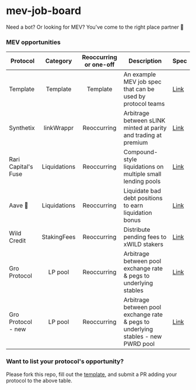 # mev-job-board

Need a bot? Or looking for MEV? You've come to the right place partner 🤠

### MEV opportunities

| Protocol            |   Category   | Reoccurring or one-off | Description                                                     | Spec                                    |
| ------------------- | :----------: | :--------------------: | --------------------------------------------------------------- | --------------------------------------- |
| Template            |   Template   |        Template        | An example MEV job spec that can be used by protocol teams      | [Link](/specs/template.md)              |
| Synthetix           |  linkWrappr  |       Reoccurring      | Arbitrage between sLINK minted at parity and trading at premium | [Link](/specs/synthetix-link-wrappr.md) |
| Rari Capital's Fuse | Liquidations |       Reoccurring      | Compound-style liquidations on multiple small lending pools     | [Link](/specs/fuse.md)                  |
| Aave 👻             | Liquidations |       Reoccurring      | Liquidate bad debt positions to earn liquidation bonus          | [Link](/specs/aave-liquidations.md) |
| Wild Credit             | StakingFees |       Reoccurring      | Distribute pending fees to xWILD stakers          | [Link](/specs/wild-credit.md) |
| Gro Protocol             | LP pool |       Reoccurring      | Arbitrage between pool exchange rate & pegs to underlying stables            | [Link](/specs/gro.md) |
| Gro Protocol - new            | LP pool |       Reoccurring      | Arbitrage between pool exchange rate & pegs to underlying stables - new PWRD pool            | [Link](/specs/gro_PWRD.md) |

### Want to list your protocol's opportunity?

Please fork this repo, fill out the [template](/specs/template.md), and submit a PR adding your protocol to the above table.
